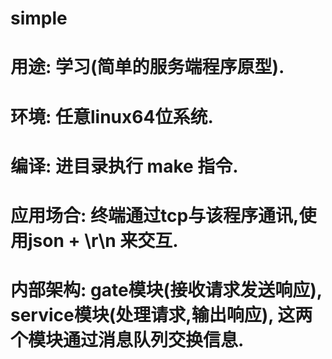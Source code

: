 # simple
# 用途: 学习(简单的服务端程序原型).
# 环境: 任意linux64位系统.
# 编译: 进目录执行 make 指令.
# 应用场合: 终端通过tcp与该程序通讯,使用json + \r\n 来交互.
# 内部架构: gate模块(接收请求发送响应), service模块(处理请求,输出响应), 这两个模块通过消息队列交换信息.
